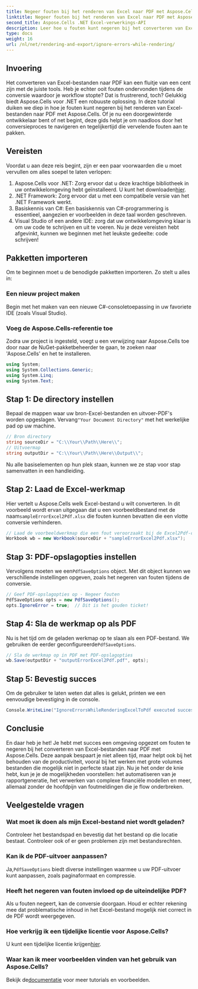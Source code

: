 ```yaml
---
title: Negeer fouten bij het renderen van Excel naar PDF met Aspose.Cells
linktitle: Negeer fouten bij het renderen van Excel naar PDF met Aspose.Cells
second_title: Aspose.Cells .NET Excel-verwerkings-API
description: Leer hoe u fouten kunt negeren bij het converteren van Excel-bestanden naar PDF met Aspose.Cells voor .NET. Inclusief stapsgewijze handleiding.
type: docs
weight: 16
url: /nl/net/rendering-and-export/ignore-errors-while-rendering/
---
```

## Invoering
Het converteren van Excel-bestanden naar PDF kan een fluitje van een cent zijn met de juiste tools. Heb je echter ooit fouten ondervonden tijdens de conversie waardoor je workflow stopte? Dat is frustrerend, toch? Gelukkig biedt Aspose.Cells voor .NET een robuuste oplossing. In deze tutorial duiken we diep in hoe je fouten kunt negeren bij het renderen van Excel-bestanden naar PDF met Aspose.Cells. Of je nu een doorgewinterde ontwikkelaar bent of net begint, deze gids helpt je om naadloos door het conversieproces te navigeren en tegelijkertijd die vervelende fouten aan te pakken.
## Vereisten
Voordat u aan deze reis begint, zijn er een paar voorwaarden die u moet vervullen om alles soepel te laten verlopen:
1.  Aspose.Cells voor .NET: Zorg ervoor dat u deze krachtige bibliotheek in uw ontwikkelomgeving hebt geïnstalleerd. U kunt het downloaden[hier](https://releases.aspose.com/cells/net/).
2. .NET Framework: Zorg ervoor dat u met een compatibele versie van het .NET Framework werkt.
3. Basiskennis van C#: Een basiskennis van C#-programmering is essentieel, aangezien er voorbeelden in deze taal worden geschreven.
4. Visual Studio of een andere IDE: zorg dat uw ontwikkelomgeving klaar is om uw code te schrijven en uit te voeren.
Nu je deze vereisten hebt afgevinkt, kunnen we beginnen met het leukste gedeelte: code schrijven!
## Pakketten importeren
Om te beginnen moet u de benodigde pakketten importeren. Zo stelt u alles in:
### Een nieuw project maken
Begin met het maken van een nieuwe C#-consoletoepassing in uw favoriete IDE (zoals Visual Studio).
### Voeg de Aspose.Cells-referentie toe
Zodra uw project is ingesteld, voegt u een verwijzing naar Aspose.Cells toe door naar de NuGet-pakketbeheerder te gaan, te zoeken naar 'Aspose.Cells' en het te installeren.
```csharp
using System;
using System.Collections.Generic;
using System.Linq;
using System.Text;
```
## Stap 1: De directory instellen
 Bepaal de mappen waar uw bron-Excel-bestanden en uitvoer-PDF's worden opgeslagen. Vervang`"Your Document Directory"` met het werkelijke pad op uw machine.
```csharp
// Bron directory
string sourceDir = "C:\\Your\\Path\\Here\\";
// Uitvoermap
string outputDir = "C:\\Your\\Path\\Here\\Output\\";
```
Nu alle basiselementen op hun plek staan, kunnen we ze stap voor stap samenvatten in een handleiding.
## Stap 2: Laad de Excel-werkmap
Hier vertelt u Aspose.Cells welk Excel-bestand u wilt converteren. In dit voorbeeld wordt ervan uitgegaan dat u een voorbeeldbestand met de naam`sampleErrorExcel2Pdf.xlsx` die fouten kunnen bevatten die een vlotte conversie verhinderen.
```csharp
// Laad de voorbeeldwerkmap die een fout veroorzaakt bij de Excel2Pdf-conversie
Workbook wb = new Workbook(sourceDir + "sampleErrorExcel2Pdf.xlsx");
```
## Stap 3: PDF-opslagopties instellen
 Vervolgens moeten we een`PdfSaveOptions` object. Met dit object kunnen we verschillende instellingen opgeven, zoals het negeren van fouten tijdens de conversie.
```csharp
// Geef PDF-opslagopties op - Negeer fouten
PdfSaveOptions opts = new PdfSaveOptions();
opts.IgnoreError = true;  // Dit is het gouden ticket!
```
## Stap 4: Sla de werkmap op als PDF
 Nu is het tijd om de geladen werkmap op te slaan als een PDF-bestand. We gebruiken de eerder geconfigureerde`PdfSaveOptions`.
```csharp
// Sla de werkmap op in PDF met PDF-opslagopties
wb.Save(outputDir + "outputErrorExcel2Pdf.pdf", opts);
```
## Stap 5: Bevestig succes
Om de gebruiker te laten weten dat alles is gelukt, printen we een eenvoudige bevestiging in de console.
```csharp
Console.WriteLine("IgnoreErrorsWhileRenderingExcelToPdf executed successfully.\r\n");
```

## Conclusie
En daar heb je het! Je hebt met succes een omgeving opgezet om fouten te negeren bij het converteren van Excel-bestanden naar PDF met Aspose.Cells. Deze aanpak bespaart je niet alleen tijd, maar helpt ook bij het behouden van de productiviteit, vooral bij het werken met grote volumes bestanden die mogelijk niet in perfecte staat zijn. Nu je het onder de knie hebt, kun je je de mogelijkheden voorstellen: het automatiseren van je rapportgeneratie, het verwerken van complexe financiële modellen en meer, allemaal zonder de hoofdpijn van foutmeldingen die je flow onderbreken. 
## Veelgestelde vragen
### Wat moet ik doen als mijn Excel-bestand niet wordt geladen?
Controleer het bestandspad en bevestig dat het bestand op die locatie bestaat. Controleer ook of er geen problemen zijn met bestandsrechten.
### Kan ik de PDF-uitvoer aanpassen?
 Ja,`PdfSaveOptions` biedt diverse instellingen waarmee u uw PDF-uitvoer kunt aanpassen, zoals paginaformaat en compressie.
### Heeft het negeren van fouten invloed op de uiteindelijke PDF?
Als u fouten negeert, kan de conversie doorgaan. Houd er echter rekening mee dat problematische inhoud in het Excel-bestand mogelijk niet correct in de PDF wordt weergegeven.
### Hoe verkrijg ik een tijdelijke licentie voor Aspose.Cells?
 U kunt een tijdelijke licentie krijgen[hier](https://purchase.aspose.com/temporary-license/).
### Waar kan ik meer voorbeelden vinden van het gebruik van Aspose.Cells?
 Bekijk de[documentatie](https://reference.aspose.com/cells/net/) voor meer tutorials en voorbeelden.